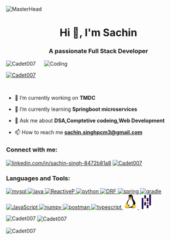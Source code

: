 ![MasterHead](https://github.com/Sac008/image-repo/blob/main/image%20(3).png?raw=true)
<h1 align="center">Hi 👋, I'm Sachin</h1>
<h3 align="center">A passionate Full Stack Developer</h3>
<img align="right" alt="Coding" width="400" src="https://cdn.dribbble.com/users/1162077/screenshots/3848914/programmer.gif">
<p align="left"> <img src="https://komarev.com/ghpvc/?username=Sac008&label=Profile%20views&color=0e75b6&style=flat" alt="Cadet007" /> </p>

<p align="left"> <a href="https://github.com/Sac008/github-profile-trophy"><img src="https://github-profile-trophy.vercel.app/?username=Sac008" alt="Cadet007" /></a> </p>

<p align="left"> <a href="https://twitter.com/" target="blank"><img src="https://img.shields.io/twitter/follow/?logo=twitter&style=for-the-badge" alt="" /></a> </p>

- 🔭 I’m currently working on **TMDC**

- 🌱 I’m currently learning **Springboot microservices**

- 💬 Ask me about **DSA,Comptetive codeing,Web Development**

- 📫 How to reach me **sachin.singhpcm3@gmail.com**

<h3 align="left">Connect with me:</h3>
<p align="left">
<a href="https://linkedin.com/in/sachin-singh-8472b81a8" target="blank"><img align="center" src="https://raw.githubusercontent.com/rahuldkjain/github-profile-readme-generator/master/src/images/icons/Social/linked-in-alt.svg" alt="linkedin.com/in/sachin-singh-8472b81a8" height="30" width="40" /></a>
<a href="https://leetcode.com/u/Cadet007/" target="blank"><img align="center" src="https://raw.githubusercontent.com/rahuldkjain/github-profile-readme-generator/master/src/images/icons/Social/leet-code.svg" alt="Cadet007" height="30" width="40" /></a>
</p>

<h3 align="left">Languages and Tools:</h3>
<p align="left"> <a href="https://www.mysql.com/" target="_blank" rel="noreferrer"> <img src="https://cdn.jsdelivr.net/gh/devicons/devicon@latest/icons/mysql/mysql-original.svg" alt="mysql" width="40" height="40"/> </a> <a href="https://www.oracle.com/in/java/technologies/downloads/" target="_blank" rel="noreferrer"> <img src="https://cdn.jsdelivr.net/gh/devicons/devicon@latest/icons/java/java-original.svg" alt="java" width="40" height="40"/> </a> <a href="https://rxjs.dev/" target="_blank" rel="noreferrer"> <img src="https://cdn.jsdelivr.net/gh/devicons/devicon@latest/icons/rxjs/rxjs-original.svg" alt="ReactiveP" width="40" height="40"/> </a> <a href="https://www.python.org/" target="_blank" rel="noreferrer"> <img src="https://cdn.jsdelivr.net/gh/devicons/devicon@latest/icons/python/python-original.svg" alt="python" width="40" height="40"/> </a> <a href="https://www.django-rest-framework.org/" target="_blank" rel="noreferrer"> <img src="https://cdn.jsdelivr.net/gh/devicons/devicon@latest/icons/djangorest/djangorest-original.svg" alt="DRF" width="40" height="40"/> </a> <a href="https://spring.io/projects/spring-restdocs/" target="_blank" rel="noreferrer"> <img src="https://cdn.jsdelivr.net/gh/devicons/devicon@latest/icons/spring/spring-original.svg" alt="spring" width="40" height="40"/> </a> <a href="https://gradle.org/" target="_blank" rel="noreferrer"> <img src="https://cdn.jsdelivr.net/gh/devicons/devicon@latest/icons/gradle/gradle-original.svg" alt="gradle" width="40" height="40"/> </a> <a href="https://javascript.info/" target="_blank" rel="noreferrer"> <img src="https://cdn.jsdelivr.net/gh/devicons/devicon@latest/icons/javascript/javascript-original.svg" alt="JavaScript" width="40" height="40"/> </a> <a href="https://numpy.org/" target="_blank" rel="noreferrer"> <img src="https://cdn.jsdelivr.net/gh/devicons/devicon@latest/icons/numpy/numpy-original.svg" alt="numpy" width="40" height="40"/> </a> <a href="https://www.postman.com/" target="_blank" rel="noreferrer"> <img src="https://cdn.jsdelivr.net/gh/devicons/devicon@latest/icons/postman/postman-original.svg" alt="postman" width="40" height="40"/> </a> <a href="https://www.typescriptlang.org/" target="_blank" rel="noreferrer"> <img src="https://cdn.jsdelivr.net/gh/devicons/devicon@latest/icons/typescript/typescript-original.svg" alt="typescript" width="40" height="40"/> </a> <a href="https://www.linux.org/" target="_blank" rel="noreferrer"> <img src="https://raw.githubusercontent.com/devicons/devicon/master/icons/linux/linux-original.svg" alt="linux" width="40" height="40"/> </a> <a href="https://pandas.pydata.org/" target="_blank" rel="noreferrer"> <img src="https://raw.githubusercontent.com/devicons/devicon/2ae2a900d2f041da66e950e4d48052658d850630/icons/pandas/pandas-original.svg" alt="pandas" width="40" height="40"/> </a></p>

<p><img align="left" src="https://github-readme-stats.vercel.app/api/top-langs?username=Sac008&show_icons=true&locale=en&layout=compact" alt="Cadet007" /></p>

<p>&nbsp;<img align="center" src="https://github-readme-stats.vercel.app/api?username=Sac008&show_icons=true&locale=en" alt="Cadet007" /></p>

<p><img align="center" src="https://github-readme-streak-stats.herokuapp.com/?user=Sac008&" alt="Cadet007" /></p>
